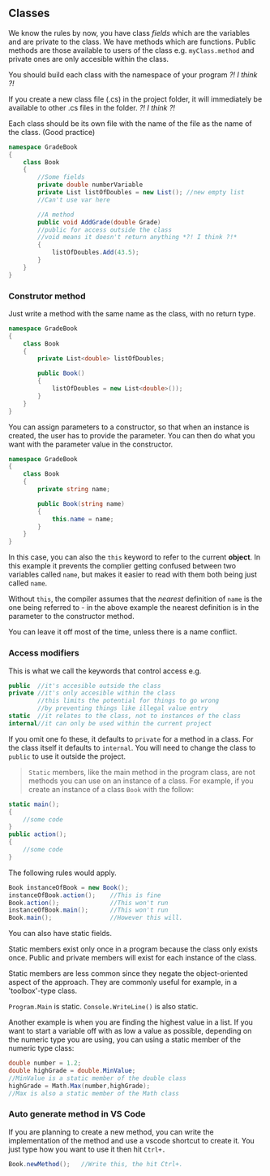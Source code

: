 ## Classes

We know the rules by now, you have class *fields* which are the variables and are private to the class.  We have methods which are functions.  Public methods are those available to users of the class e.g. `myClass.method` and private ones are only accesible within the class.

You should build each class with the namespace of your program *?! I think ?!*

If you create a new class file (.cs) in the project folder, it will immediately be available to other .cs files in the folder. *?! I think ?!*

Each class should be its own file with the name of the file as the name of the class. (Good practice)

```cs
namespace GradeBook
{
    class Book
    {   
        //Some fields
        private double numberVariable
        private List listOfDoubles = new List(); //new empty list
        //Can't use var here

        //A method
        public void AddGrade(double Grade) 
        //public for access outside the class
        //void means it doesn't return anything *?! I think ?!*
        {
            listOfDoubles.Add(43.5);
        }
    }
}

```
### Construtor method

Just write a method with the same name as the class, with no return type.
```cs
namespace GradeBook
{
    class Book
    {   
        private List<double> listOfDoubles;

        public Book() 
        {
            listOfDoubles = new List<double>());
        }
    }
}
```
You can assign parameters to a constructor, so that when an instance is created, the user has to provide the parameter.  You can then do what you want with the parameter value in the constructor.

```cs
namespace GradeBook
{
    class Book
    {   
        private string name;

        public Book(string name) 
        {
            this.name = name;
        }
    }
}
```

In this case, you can also the `this` keyword to refer to the current **object**.  In this example it prevents the complier getting confused between two variables called `name`, but makes it easier to read with them both being just called `name`.

Without `this`, the compiler assumes that the *nearest* definition of `name` is the one being referred to - in the above example the nearest definition is in the parameter to the constructor method.

You can leave it off most of the time, unless there is a name conflict.


### Access modifiers
This is what we call the keywords that control access e.g.
```cs
public  //it's accesible outside the class
private //it's only accesible within the class
        //this limits the potential for things to go wrong 
        //by preventing things like illegal value entry
static  //it relates to the class, not to instances of the class
internal//it can only be used within the current project
```
If you omit one fo these, it defaults to `private` for a method in a class.  For the class itself it defaults to `internal`.  You will need to change the class to `public` to use it outside the project.

> `Static` members, like the main method in the program class, are not methods you can use on an instance of a class.  For example, if you create an instance of a class `Book` with the follow:

```cs
static main();
{
    //some code
}
public action();
{
    //some code
}
```

The following rules would apply.

```cs
Book instanceOfBook = new Book();
instanceOfBook.action();    //This is fine
Book.action();              //This won't run
instanceOfBook.main();      //This won't run
Book.main();                //However this will.
```
You can also have static fields.  

Static members exist only once in a program because the class only exists once.  Public and private members will exist for each instance of the class.

Static members are less common since they negate the object-oriented aspect of the approach.  They are commonly useful for example, in a 'toolbox'-type class.

`Program.Main` is static.  `Console.WriteLine()` is also static.

Another example is when you are finding the highest value in a list.  If you want to start a variable off with as low a value as possible, depending on the numeric type you are using, you can using a static member of the numeric type class:

```cs
double number = 1.2;
double highGrade = double.MinValue;
//MinValue is a static member of the double class
highGrade = Math.Max(number,highGrade); 
//Max is also a static member of the Math class
```

### Auto generate method in VS Code

If you are planning to create a new method, you can write the implementation of the method and use a vscode shortcut to create it.  You just type how you want to use it then hit `Ctrl+.`

```cs
Book.newMethod();   //Write this, the hit Ctrl+.
```